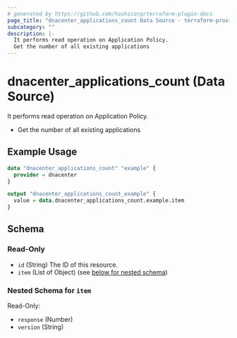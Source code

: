 ```yaml
---
# generated by https://github.com/hashicorp/terraform-plugin-docs
page_title: "dnacenter_applications_count Data Source - terraform-provider-dnacenter"
subcategory: ""
description: |-
  It performs read operation on Application Policy.
  Get the number of all existing applications
---
```


# dnacenter_applications_count (Data Source)

It performs read operation on Application Policy.

- Get the number of all existing applications

## Example Usage

```terraform
data "dnacenter_applications_count" "example" {
  provider = dnacenter
}

output "dnacenter_applications_count_example" {
  value = data.dnacenter_applications_count.example.item
}
```

<!-- schema generated by tfplugindocs -->
## Schema

### Read-Only

- `id` (String) The ID of this resource.
- `item` (List of Object) (see [below for nested schema](#nestedatt--item))

<a id="nestedatt--item"></a>
### Nested Schema for `item`

Read-Only:

- `response` (Number)
- `version` (String)


